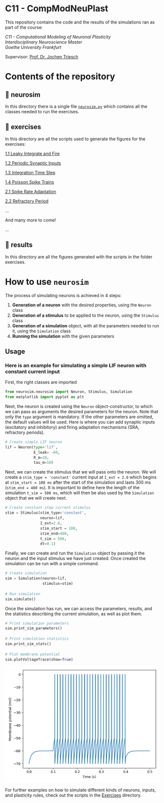 # C11 - CompModNeuPlast

This repository contains the code and the results of the simulations ran as part of the course:

<p>
  <i>
  C11 - Computational Modeling of Neuronal Plasticity <br>
  Interdisciplinary Neuroscience Master<br>
  Goethe University Frankfurt<br>
  </i>
</p>

Supervisor: [Prof. Dr. Jochen Triesch](https://www.fias.science/en/neuroscience/research-groups/jochen-triesch/)


# Contents of the repository

## 📂 neurosim

In this directory there is a single file [`neurosim.py`](https://github.com/rtam97/C11-CompModNeuPlast/blob/main/neurosim/neurosim.py) 
which contains all the classes needed to run the exercises.

## 📂 exercises

In this directory are all the scripts used to generate the figures for the exercises:

[1.1 Leaky Integrate and Fire](https://github.com/rtam97/C11-CompModNeuPlast/blob/main/exercises/exercise11_LIF.py)

[1.2 Periodic Synaptic Inputs](https://github.com/rtam97/C11-CompModNeuPlast/blob/main/exercises/exercise12_periodic.py)

[1.3 Integration Time Step](https://github.com/rtam97/C11-CompModNeuPlast/blob/main/exercises/exercise13_TimeStep.py)

[1.4 Poisson Spike Trains](https://github.com/rtam97/C11-CompModNeuPlast/blob/main/exercises/exercise14_poisson.py)

[2.1 Spike Rate Adaptation](https://github.com/rtam97/C11-CompModNeuPlast/blob/main/exercises/exercise21_sra.py)

[2.2 Refractory Period](https://github.com/rtam97/C11-CompModNeuPlast/blob/main/exercises/exercise22_refractory.py)

...

And many more to come!

...

## 📂 results

In this directory are all the figures generated with the scripts in the folder exercises.

# 

#

# How to use `neurosim`

The process of simulating neurons is achieved in 4 steps:
1. **Generation of a neuron** with the desired properties, using the `Neuron` class
2. **Generation of a stimulus** to be applied to the neuron, using the `Stimulus` class
3. **Generation of a simulation** object, with all the parameters needed to run it, using the `Simulation` class
4. **Running the simulation** with the given parameters

## Usage

### Here is an example for simulating a simple LIF neuron with constant current input

First, the right classes are imported

```python
from neurosim.neurosim import Neuron, Stimulus, Simulation
from matplotlib import pyplot as plt

```

Next, the neuron is created using the `Neuron` object-constructor, to which we can pass as arguments the desired parameters for the neuron. Note that only the `type` argument is mandatory. If the other parameters are omitted, the default values will be used. Here is where you can add synaptic inputs (excitatory and inhibitory) and firing adaptation mechanisms (SRA, refractory periods).

```python
# Create simple LIF neuron
lif = Neuron(type='lif',
             E_leak= -60,
             R_m=10,
             tau_m=10)
```

Next, we can create the stimulus that we will pass onto the neuron. We will create a `stim_type = 'constant'` current input at `I_ext = 2.0` which begins at `stim_start = 100 ms` after the start of the simulation and lasts 300 ms (`stim_end = 400 ms`). It is important to define here the length of the simulation `t_sim = 500 ms`, which will then be also used by the `Simulation` object that we will create next.

```python
# Create constant step current stimulus
stim = Stimulus(stim_type='constant',
                neuron=lif,
                I_ext=2.0,
                stim_start = 100, 
                stim_end=400,
                t_sim = 500, 
                dt=0.1)
```

Finally, we can create and run the `Simulation` object by passing it the neuron and the input stimulus we have just created. Once created the simulation can be run with a simple command.

```python
# Create simulation
sim = Simulation(neuron=lif,
                 stimulus=stim)

# Run simulation
sim.simulate()

```

Once the simulation has run, we can access the parameters, results, and the statistics describing the current simulation, as well as plot them.

```python
# Print simulation parameters
sim.print_sim_parameters()

# Print simulation statistics
sim.print_sim_stats()

# Plot membrane potential
sim.plotVoltageTrace(show=True)

```

<p align="center"> 
<img src="results/00_tutorial.png" alt="equal weights" width="700"/>
</p>


For further examples on how to simulate different kinds of neurons, inputs, and plasticity rules, check out the scripts
in the [Exercises](https://github.com/rtam97/C11-CompModNeuPlast/tree/main/exercises) directory. 